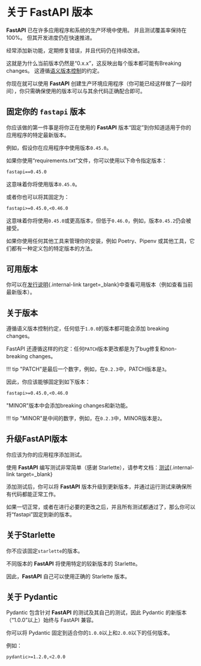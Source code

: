 # 关于 FastAPI 版本

**FastAPI** 已在许多应用程序和系统的生产环境中使用。 并且测试覆盖率保持在100%。 但其开发进度仍在快速推进。

经常添加新功能，定期修复错误，并且代码仍在持续改进。

这就是为什么当前版本仍然是“0.x.x”，这反映出每个版本都可能有Breaking changes。 这遵循<a href="https://semver.org/" class="external-link" target="_blank">语义版本控制</a>的约定。

你现在就可以使用 **FastAPI** 创建生产环境应用程序（你可能已经这样做了一段时间），你只需确保使用的版本可以与其余代码正确配合即可。

## 固定你的 `fastapi` 版本

你应该做的第一件事是将你正在使用的 **FastAPI** 版本“固定”到你知道适用于你的应用程序的特定最新版本。

例如，假设你在应用程序中使用版本`0.45.0`。

如果你使用“requirements.txt”文件，你可以使用以下命令指定版本：

````txt
fastapi==0.45.0
````

这意味着你将使用版本`0.45.0`。

或者你也可以将其固定为：

````txt
fastapi>=0.45.0,<0.46.0
````

这意味着你将使用`0.45.0`或更高版本，但低于`0.46.0`，例如，版本`0.45.2`仍会被接受。

如果你使用任何其他工具来管理你的安装，例如 Poetry、Pipenv 或其他工具，它们都有一种定义包的特定版本的方法。

## 可用版本

你可以在[发行说明](../release-notes.md){.internal-link target=_blank}中查看可用版本（例如查看当前最新版本）。

## 关于版本

遵循语义版本控制约定，任何低于`1.0.0`的版本都可能会添加 breaking changes。

FastAPI 还遵循这样的约定：任何`PATCH`版本更改都是为了bug修复和non-breaking changes。

!!! tip
     "PATCH"是最后一个数字，例如，在`0.2.3`中，PATCH版本是`3`。

因此，你应该能够固定到如下版本：

```txt
fastapi>=0.45.0,<0.46.0
```

"MINOR"版本中会添加breaking changes和新功能。

!!! tip
     "MINOR"是中间的数字，例如，在`0.2.3`中，MINOR版本是`2`。

## 升级FastAPI版本

你应该为你的应用程序添加测试。

使用 **FastAPI** 编写测试非常简单（感谢 Starlette），请参考文档：[测试](../tutorial/testing.md){.internal-link target=_blank}

添加测试后，你可以将 **FastAPI** 版本升级到更新版本，并通过运行测试来确保所有代码都能正常工作。

如果一切正常，或者在进行必要的更改之后，并且所有测试都通过了，那么你可以将“fastapi”固定到新的版本。

## 关于Starlette

你不应该固定`starlette`的版本。

不同版本的 **FastAPI** 将使用特定的较新版本的 Starlette。

因此，**FastAPI** 自己可以使用正确的 Starlette 版本。

## 关于 Pydantic

Pydantic 包含针对 **FastAPI** 的测试及其自己的测试，因此 Pydantic 的新版本（“1.0.0”以上）始终与 FastAPI 兼容。

你可以将 Pydantic 固定到适合你的`1.0.0`以上和`2.0.0`以下的任何版本。

例如：

````txt
pydantic>=1.2.0,<2.0.0
````

